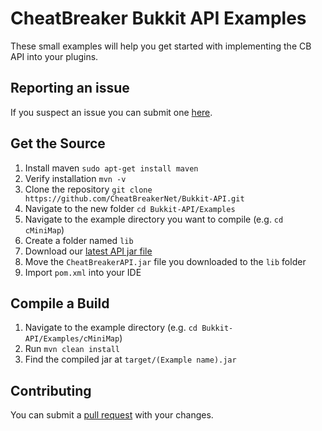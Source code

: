 # CheatBreaker Bukkit API Examples
These small examples will help you get started with implementing the CB API into your plugins.


## Reporting an issue

If you suspect an issue you can submit one [here](https://github.com/CheatBreakerNet/Bukkit-API/issues).

## Get the Source

1. Install maven `sudo apt-get install maven`
2. Verify installation `mvn -v`
3. Clone the repository `git clone https://github.com/CheatBreakerNet/Bukkit-API.git`
4. Navigate to the new folder `cd Bukkit-API/Examples`
5. Navigate to the example directory you want to compile (e.g. `cd cMiniMap`)
6. Create a folder named `lib`
7. Download our [latest API jar file](https://github.com/CheatBreakerNet/Bukkit-API/releases/latest)
8. Move the `CheatBreakerAPI.jar` file you downloaded to the `lib` folder
9. Import `pom.xml` into your IDE

## Compile a Build

1. Navigate to the example directory (e.g. `cd Bukkit-API/Examples/cMiniMap`)
2. Run `mvn clean install`
3. Find the compiled jar at `target/(Example name).jar`

## Contributing

You can submit a [pull request](https://github.com/CheatBreakerNet/Bukkit-API/pulls) with your changes.
